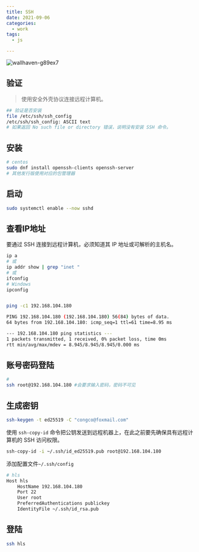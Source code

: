 ```yaml
---
title: SSH
date: 2021-09-06
categories:
  - work
tags:
  - js

---
```


![wallhaven-g89ex7](https://gitee.com/snowyan/image/raw/master/2021/202109091631030.jpeg)

<!-- more -->

## 验证

> 使用安全外壳协议连接远程计算机。

```bash
## 验证是否安装
file /etc/ssh/ssh_config
/etc/ssh/ssh_config: ASCII text
# 如果返回 No such file or directory 错误，说明没有安装 SSH 命令。
```

## 安装

```bash
# centos
sudo dnf install openssh-clients openssh-server
# 其他发行版使用对应的包管理器
```

## 启动

```bash
sudo systemctl enable --now sshd
```

## 查看IP地址

要通过 SSH 连接到远程计算机，必须知道其 IP 地址或可解析的主机名。

```bash
ip a
# 或
ip addr show | grep "inet "
# 或
ifconfig
# Windows
ipconfig
```



```bash

ping -c1 192.168.104.180

PING 192.168.104.180 (192.168.104.180) 56(84) bytes of data.
64 bytes from 192.168.104.180: icmp_seq=1 ttl=61 time=8.95 ms

--- 192.168.104.180 ping statistics ---
1 packets transmitted, 1 received, 0% packet loss, time 0ms
rtt min/avg/max/mdev = 8.945/8.945/8.945/0.000 ms
```

## 账号密码登陆

```bash
# 
ssh root@192.168.104.180 #会要求输入密码，密码不可见
```

## 生成密钥

```bash
ssh-keygen -t ed25519 -C "congco@foxmail.com"
```

使用 `ssh-copy-id` 命令把公钥发送到远程机器上，在此之前要先确保具有远程计算机的 SSH 访问权限。

```bash
ssh-copy-id -i ~/.ssh/id_ed25519.pub root@192.168.104.180
```

添加配置文件`~/.ssh/config`

```bash
# hls
Host hls
    HostName 192.168.104.180
    Port 22
    User root
    PreferredAuthentications publickey
    IdentityFile ~/.ssh/id_rsa.pub
```



## 登陆

```bash
ssh hls
```

